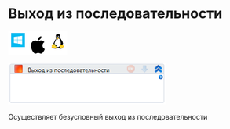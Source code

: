 # Выход из последовательности

![](<../../../.gitbook/assets/image (100) (1) (1) (1) (2) (145).png>)

![](<../../../.gitbook/assets/image (38).png>)

Осуществляет безусловный выход из последовательности
